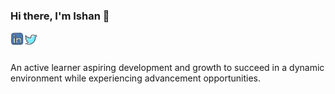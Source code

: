 ### Hi there, I'm Ishan 👋

<a href="https://www.linkedin.com/in/ishan-agrawal/">
  <img align="left" alt="Ishan Agrawal | Twitter" width="21px" src="https://raw.githubusercontent.com/ishanag9/ishanag9/master/assets/linkedin.png" />
</a>
<a href="https://twitter.com/i__ishan">
  <img align="left" alt="Ishan Agrawal | Twitter" width="24px" src="https://raw.githubusercontent.com/ishanag9/ishanag9/master/assets/twitter.png" />
</a>

<br />
<br />

An active learner aspiring development and growth to succeed in a dynamic environment while experiencing advancement opportunities. 

<!--
**ishanag9/ishanag9** is a ✨ _special_ ✨ repository because its `README.md` (this file) appears on your GitHub profile.

Here are some ideas to get you started:

- 🔭 I’m currently working on ...
- 🌱 I’m currently learning ...
- 👯 I’m looking to collaborate on ...
- 🤔 I’m looking for help with ...
- 💬 Ask me about ...
- 📫 How to reach me: ...
- 😄 Pronouns: ...
- ⚡ Fun fact: ...
-->
